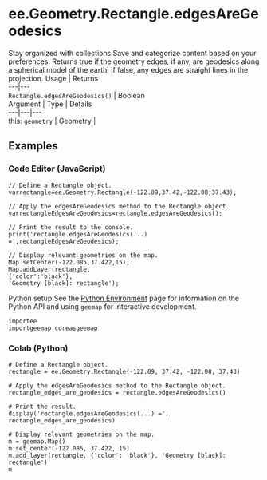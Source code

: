  
#  ee.Geometry.Rectangle.edgesAreGeodesics
Stay organized with collections  Save and categorize content based on your preferences. 
Returns true if the geometry edges, if any, are geodesics along a spherical model of the earth; if false, any edges are straight lines in the projection. Usage | Returns  
---|---  
`Rectangle.edgesAreGeodesics()` | Boolean  
Argument | Type | Details  
---|---|---  
this: `geometry` | Geometry |   
## Examples
### Code Editor (JavaScript)
```
// Define a Rectangle object.
varrectangle=ee.Geometry.Rectangle(-122.09,37.42,-122.08,37.43);

// Apply the edgesAreGeodesics method to the Rectangle object.
varrectangleEdgesAreGeodesics=rectangle.edgesAreGeodesics();

// Print the result to the console.
print('rectangle.edgesAreGeodesics(...) =',rectangleEdgesAreGeodesics);

// Display relevant geometries on the map.
Map.setCenter(-122.085,37.422,15);
Map.addLayer(rectangle,
{'color':'black'},
'Geometry [black]: rectangle');
```

Python setup
See the [ Python Environment](https://developers.google.com/earth-engine/guides/python_install) page for information on the Python API and using `geemap` for interactive development.
```
importee
importgeemap.coreasgeemap
```

### Colab (Python)
```
# Define a Rectangle object.
rectangle = ee.Geometry.Rectangle(-122.09, 37.42, -122.08, 37.43)

# Apply the edgesAreGeodesics method to the Rectangle object.
rectangle_edges_are_geodesics = rectangle.edgesAreGeodesics()

# Print the result.
display('rectangle.edgesAreGeodesics(...) =', rectangle_edges_are_geodesics)

# Display relevant geometries on the map.
m = geemap.Map()
m.set_center(-122.085, 37.422, 15)
m.add_layer(rectangle, {'color': 'black'}, 'Geometry [black]: rectangle')
m
```

